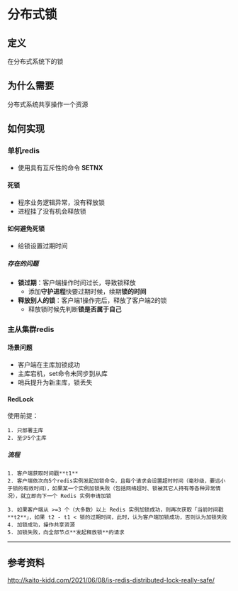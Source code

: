 # 分布式锁

## 定义

在分布式系统下的锁

## 为什么需要

分布式系统共享操作一个资源

## 如何实现

### 单机redis

* 使用具有互斥性的命令 **SETNX**

#### 死锁

* 程序业务逻辑异常，没有释放锁
* 进程挂了没有机会释放锁

#### 如何避免死锁

* 给锁设置过期时间

##### 存在的问题

* **锁过期**：客户端操作时间过长，导致锁释放
  * 添加**守护进程**快要过期时候，续期**锁的时间**
* **释放别人的锁**：客户端1操作完后，释放了客户端2的锁
  * 释放锁时候先判断**锁是否属于自己**

### 主从集群redis

#### 场景问题

* 客户端在主库加锁成功
* 主库宕机，set命令未同步到从库
* 哨兵提升为新主库，锁丢失

#### RedLock

使用前提：

 	1. 只部署主库
 	2. 至少5个主库

##### 流程

 	1. 客户端获取时间戳**t1**
 	2. 客户端依次向5个redis实例发起加锁命令，且每个请求会设置超时时间（毫秒级，要远小于锁的有效时间），如果某一个实例加锁失败（包括网络超时、锁被其它人持有等各种异常情况），就立即向下一个 Redis 实例申请加锁

 	3. 如果客户端从 >=3 个（大多数）以上 Redis 实例加锁成功，则再次获取「当前时间戳**t2**」，如果 t2 - t1 < 锁的过期时间，此时，认为客户端加锁成功，否则认为加锁失败
 	4. 加锁成功，操作共享资源
 	5. 加锁失败，向全部节点**发起释放锁**的请求

---

## 参考资料

http://kaito-kidd.com/2021/06/08/is-redis-distributed-lock-really-safe/